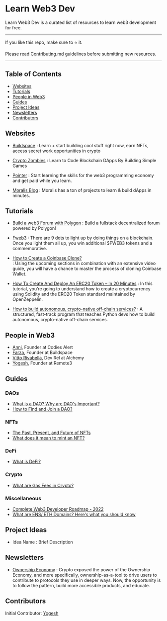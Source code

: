 # Learn Web3 Dev

Learn Web3 Dev is a curated list of resources to learn web3 development for free.

____________________________________________________________________________________________________________________________________________

If you like this repo, make sure to ⭐ it.

Please read [Contributing.md](contributing.md) guidelines before submitting new resources.
____________________________________________________________________________________________________________________________________________

## Table of Contents

* [Websites](#websites)
* [Tutorials](#tutorials)
* [People in Web3](#people-in-web3)
* [Guides](#guides)
* [Project Ideas](#project-ideas)
* [Newsletters](#newsletters)
* [Contributors](#contributors)


## Websites

* [Buildspace](https://buildspace.so/)
 : Learn + start building cool stuff right now, earn NFTs, access secret work opportunities in crypto

* [Crypto Zombies](https://cryptozombies.io/)
 : Learn to Code Blockchain DApps By Building Simple Games

* [Pointer](https://www.pointer.gg/)
 : Start learning the skills for the web3 programming economy and get paid while you learn.

* [Moralis Blog](https://moralis.io/blog/)
 : Moralis has a ton of projects to learn & build dApps in minutes.


## Tutorials

* [Build a web3 Forum with Polygon](https://www.pointer.gg/tutorials)
 : Build a fullstack decentralized forum powered by Polygon!

* [Fweb3](https://fweb3.xyz/)
 : There are 9 dots to light up by doing things on a blockchain. Once you light them all up, you win additional $FWEB3 tokens and a commemorative.

* [How to Create a Coinbase Clone?](https://moralis.io/cloning-coinbase-wallet-how-to-create-a-coinbase-clone/)\
 : Using the upcoming sections in combination with an extensive video guide, you will have a chance to master the process of cloning Coinbase Wallet.

* [How To Create And Deploy An ERC20 Token – In 20 Minutes](https://vitto.cc/how-to-create-and-deploy-an-erc20-token-in-20-minutes/)
 : In this tutorial, you’re going to understand how to create a cryptocurrency using Solidity and the ERC20 Token standard maintained by OpenZeppelin.

* [How to build autonomous, crypto-native off-chain services?](https://autonolas.medium.com/agent-dev-academy-everything-you-need-to-know-cc54b64d5a08)
 : A structured, fast-track program that teaches Python devs how to build autonomous, crypto-native off-chain services.

## People in Web3

* [Anni](https://twitter.com/Anni_Maan), Founder at Codies Alert
* [Farza](https://twitter.com/FarzaTV), Founder at Buildspace
* [Vitto Rivabella](https://twitter.com/VittoStack), Dev Rel at Alchemy
* [Yogesh](https://twitter.com/_justYogesh), Founder at Remote3


## Guides

### DAOs
* [What is a DAO? Why are DAO's Important?](https://remote3.co/blog-post/what-is-a-dao-why-are-daos-important)
* [How to Find and Join a DAO?](https://remote3.co/blog-post/how-to-find-and-join-a-dao)

### NFTs
* [The Past, Present, and Future of NFTs](https://www.web3.university/article/brief-history-of-nfts)
* [What does it mean to mint an NFT?](https://remote3.co/blog-post/what-does-it-mean-to-mint-an-nft)

### DeFi
* [What is DeFi?](https://www.coinbase.com/learn/crypto-basics/what-is-defi)


### Crypto
* [What are Gas Fees in Crypto?](https://remote3.co/blog-post/what-are-gas-fees-in-crypto)

### Miscellaneous
* [Complete Web3 Developer Roadmap - 2022](https://remote3.co/blog-post/complete-web3-developer-roadmap-2022)
* [What are ENS/.ETH Domains? Here's what you should know](https://remote3.co/blog-post/what-are-ens-domains-here-is-what-you-should-know)


## Project Ideas 
* Idea Name : Brief Description



## Newsletters
* [Ownership Economy](https://ownershipeconomy.substack.com) : Crypto exposed the power of the Ownership Economy, and more specifically, ownership-as-a-tool to drive users to contribute to protocols they use in deeper ways. Now, the opportunity is to follow the pattern, build more accessible products, and educate.



## Contributors
Initial Contributor: [Yogesh](https://twitter.com/_justYogesh)
